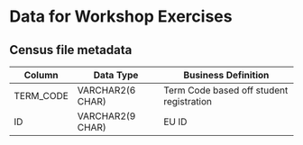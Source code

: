 # Data for Workshop Exercises

## Census file metadata
| Column  | Data Type | Business Definition  |
| ------------- | ------------- |-------------|
| TERM_CODE  | VARCHAR2(6 CHAR) | Term Code based off student registration  |
| ID  | VARCHAR2(9 CHAR)  | EU ID  | 
